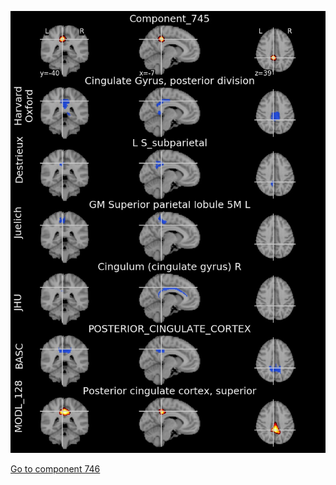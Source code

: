 


![745](preliminary/745.jpg "Component 745")

[Go to component 746](https://parietal-inria.github.io/MODL_atlas/1024/746 "Component 746")